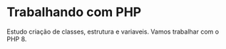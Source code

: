 # Trabalhando com PHP

Estudo criação de classes, estrutura e variaveis. Vamos trabalhar com o PHP 8.

